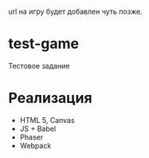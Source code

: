 url на игру будет добавлен чуть позже.

# test-game
Тестовое задание 

# Реализация

* HTML 5, Canvas
* JS + Babel
* Phaser
* Webpack

